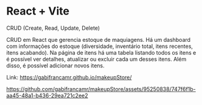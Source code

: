 # React + Vite

CRUD (Create, Read, Update, Delete)

CRUD em React que gerencia estoque de maquiagens. Há um dashboard com informações do estoque (diversidade, inventário total, itens recentes, itens acabando). 
Na página de itens há uma tabela listando todos os itens e é possível ver detalhes, atualizar ou excluir cada um desses itens.
Além disso, é possível adicionar novos itens.

Link: https://gabifrancamr.github.io/makeupStore/

https://github.com/gabifrancamr/makeupStore/assets/95250838/747f6f1b-aa45-48a1-b436-29ea721c2ee2






